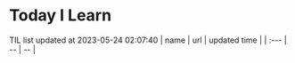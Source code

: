 # Today I Learn 
TIL list updated at 2023-05-24 02:07:40
| name | url | updated time |
| :--- | -- | -- |
